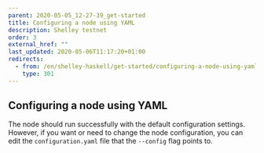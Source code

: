```yaml
---
parent: 2020-05-05_12-27-39_get-started
title: Configuring a node using YAML
description: Shelley testnet
order: 3
external_href: ""
last_updated: 2020-05-06T11:17:20+01:00
redirects:
  - from: /en/shelley-haskell/get-started/configuring-a-node-using-yaml/
    type: 301
---
```

## Configuring a node using YAML

The node should run successfully with the default configuration settings. However, if you want or need to change the node configuration, you can edit the `configuration.yaml` file that the `--config` flag points to.
